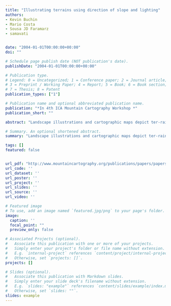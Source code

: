 ```yaml
---
title: "Illustrating terrains using direction of slope and lighting"
authors:
- Kevin Buchin
- Mario Costa
- Sousa JD Faramarz
- samavati


date: "2004-01-01T00:00:00+00:00"
doi: ""

# Schedule page publish date (NOT publication's date).
publishDate: "2004-01-01T00:00:00+00:00"

# Publication type.
# Legend: 0 = Uncategorized; 1 = Conference paper; 2 = Journal article;
# 3 = Preprint / Working Paper; 4 = Report; 5 = Book; 6 = Book section;
# 7 = Thesis; 8 = Patent
publication_types: ["1"]

# Publication name and optional abbreviated publication name.
publication: "*In 4th ICA Mountain Cartography Workshop *"
publication_short: ""

abstract: "Landscape illustrations and cartographic maps depict ter-rain surface in a qualitatively effective way. In this paper, we present a framework for line drawing techniques for automatically reproducing traditional illustrations of ter-rain by means of slope lines and tonal variations. Given a digital elevation model, surface measures are computed and slope lines of the terrain are hierarchically traced and stored. At run-time slope lines are rendered by stylized procedural and texture-based strokes. The stroke density of the final image is determined according to the light in-tensities. Using a texture based approach, the line draw-ing pipeline is encapsulated from the rendering of the ter-rain geometry. Our system operates on terrain data at in-teractive rates while maintaining frame-to-frame coher-ence. Key words: Terrain visualization, non-photorealistic ren-"

# Summary. An optional shortened abstract.
summary: "Landscape illustrations and cartographic maps depict ter-rain surface in a qualitatively effective way. In this paper, we present a framework for line drawing techniques for automatically reproducing traditional illustrations of ter-rain by means of slope lines and tonal variations. Given a digital elevation model, surface measures are computed and slope lines of the terrain are hierarchically traced and stored. At run-time slope lines are rendered by stylized procedural and texture-based stroke..."

tags: []
featured: false


url_pdf: "http://www.mountaincartography.org/publications/papers/papers_nuria_04/buchin.pdf"
url_code: ''
url_dataset: ''
url_poster: ''
url_project: ''
url_slides: ''
url_source: ''
url_video: ''

# Featured image
# To use, add an image named `featured.jpg/png` to your page's folder. 
image:
  caption: ''
  focal_point: ""
  preview_only: false

# Associated Projects (optional).
#   Associate this publication with one or more of your projects.
#   Simply enter your project's folder or file name without extension.
#   E.g. `internal-project` references `content/project/internal-project/index.md`.
#   Otherwise, set `projects: []`.
projects: []

# Slides (optional).
#   Associate this publication with Markdown slides.
#   Simply enter your slide deck's filename without extension.
#   E.g. `slides: "example"` references `content/slides/example/index.md`.
#   Otherwise, set `slides: ""`.
slides: example
---
```

